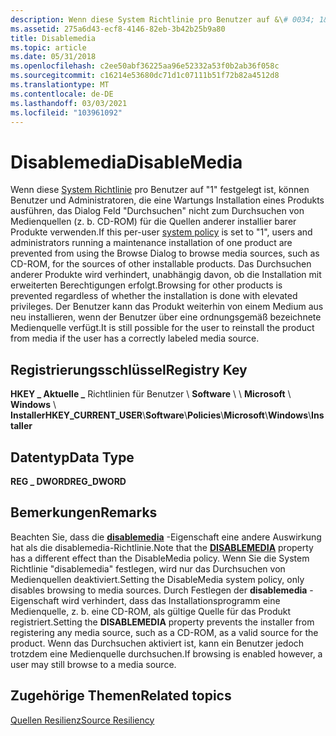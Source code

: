 ```yaml
---
description: Wenn diese System Richtlinie pro Benutzer auf &\# 0034; 1&0034; festgelegt ist \# , können Benutzer und Administratoren, die eine Wartungs Installation eines Produkts ausführen, das Dialog Feld "Durchsuchen" nicht zum Durchsuchen von Medienquellen (z. b. CD-ROM) für die Quellen anderer installier barer Produkte verwenden.
ms.assetid: 275a6d43-ecf8-4146-82eb-3b42b25b9a80
title: Disablemedia
ms.topic: article
ms.date: 05/31/2018
ms.openlocfilehash: c2ee50abf36225aa96e52332a53f0b2ab36f058c
ms.sourcegitcommit: c16214e53680dc71d1c07111b51f72b82a4512d8
ms.translationtype: MT
ms.contentlocale: de-DE
ms.lasthandoff: 03/03/2021
ms.locfileid: "103961092"
---
```

# <a name="disablemedia"></a><span data-ttu-id="a9c35-103">Disablemedia</span><span class="sxs-lookup"><span data-stu-id="a9c35-103">DisableMedia</span></span>

<span data-ttu-id="a9c35-104">Wenn diese [System Richtlinie](system-policy.md) pro Benutzer auf "1" festgelegt ist, können Benutzer und Administratoren, die eine Wartungs Installation eines Produkts ausführen, das Dialog Feld "Durchsuchen" nicht zum Durchsuchen von Medienquellen (z. b. CD-ROM) für die Quellen anderer installier barer Produkte verwenden.</span><span class="sxs-lookup"><span data-stu-id="a9c35-104">If this per-user [system policy](system-policy.md) is set to "1", users and administrators running a maintenance installation of one product are prevented from using the Browse Dialog to browse media sources, such as CD-ROM, for the sources of other installable products.</span></span> <span data-ttu-id="a9c35-105">Das Durchsuchen anderer Produkte wird verhindert, unabhängig davon, ob die Installation mit erweiterten Berechtigungen erfolgt.</span><span class="sxs-lookup"><span data-stu-id="a9c35-105">Browsing for other products is prevented regardless of whether the installation is done with elevated privileges.</span></span> <span data-ttu-id="a9c35-106">Der Benutzer kann das Produkt weiterhin von einem Medium aus neu installieren, wenn der Benutzer über eine ordnungsgemäß bezeichnete Medienquelle verfügt.</span><span class="sxs-lookup"><span data-stu-id="a9c35-106">It is still possible for the user to reinstall the product from media if the user has a correctly labeled media source.</span></span>

## <a name="registry-key"></a><span data-ttu-id="a9c35-107">Registrierungsschlüssel</span><span class="sxs-lookup"><span data-stu-id="a9c35-107">Registry Key</span></span>

<span data-ttu-id="a9c35-108">**HKEY \_ Aktuelle \_** Richtlinien für Benutzer \\ **Software** \\  \\ **Microsoft** \\ **Windows** \\ **Installer**</span><span class="sxs-lookup"><span data-stu-id="a9c35-108">**HKEY\_CURRENT\_USER**\\**Software**\\**Policies**\\**Microsoft**\\**Windows**\\**Installer**</span></span>

## <a name="data-type"></a><span data-ttu-id="a9c35-109">Datentyp</span><span class="sxs-lookup"><span data-stu-id="a9c35-109">Data Type</span></span>

<span data-ttu-id="a9c35-110">**REG \_ DWORD**</span><span class="sxs-lookup"><span data-stu-id="a9c35-110">**REG\_DWORD**</span></span>

## <a name="remarks"></a><span data-ttu-id="a9c35-111">Bemerkungen</span><span class="sxs-lookup"><span data-stu-id="a9c35-111">Remarks</span></span>

<span data-ttu-id="a9c35-112">Beachten Sie, dass die [**disablemedia**](-disablemedia.md) -Eigenschaft eine andere Auswirkung hat als die disablemedia-Richtlinie.</span><span class="sxs-lookup"><span data-stu-id="a9c35-112">Note that the [**DISABLEMEDIA**](-disablemedia.md) property has a different effect than the DisableMedia policy.</span></span> <span data-ttu-id="a9c35-113">Wenn Sie die System Richtlinie "disablemedia" festlegen, wird nur das Durchsuchen von Medienquellen deaktiviert.</span><span class="sxs-lookup"><span data-stu-id="a9c35-113">Setting the DisableMedia system policy, only disables browsing to media sources.</span></span> <span data-ttu-id="a9c35-114">Durch Festlegen der **disablemedia** -Eigenschaft wird verhindert, dass das Installationsprogramm eine Medienquelle, z. b. eine CD-ROM, als gültige Quelle für das Produkt registriert.</span><span class="sxs-lookup"><span data-stu-id="a9c35-114">Setting the **DISABLEMEDIA** property prevents the installer from registering any media source, such as a CD-ROM, as a valid source for the product.</span></span> <span data-ttu-id="a9c35-115">Wenn das Durchsuchen aktiviert ist, kann ein Benutzer jedoch trotzdem eine Medienquelle durchsuchen.</span><span class="sxs-lookup"><span data-stu-id="a9c35-115">If browsing is enabled however, a user may still browse to a media source.</span></span>

## <a name="related-topics"></a><span data-ttu-id="a9c35-116">Zugehörige Themen</span><span class="sxs-lookup"><span data-stu-id="a9c35-116">Related topics</span></span>

<dl> <dt>

[<span data-ttu-id="a9c35-117">Quellen Resilienz</span><span class="sxs-lookup"><span data-stu-id="a9c35-117">Source Resiliency</span></span>](source-resiliency.md)
</dt> </dl>

 

 



